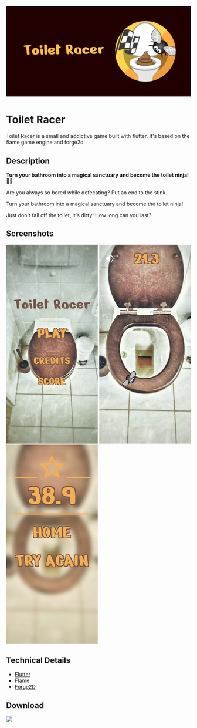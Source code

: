 # <img src="screenshots/header.png" width="750"/>

# Toilet Racer

Toilet Racer is a small and addictive game built with flutter. It's based on the flame game engine and forge2d.

## Description

<b>Turn your bathroom into a magical sanctuary and become the toilet ninja!</b> 💩🧻

Are you always so bored while defecating? Put an end to the stink.

Turn your bathroom into a magical sanctuary and become the toilet ninja! 

Just don't fall off the toilet, it's dirty! How long can you last?

## Screenshots

<p float="left">
  <img src="screenshots/start_menu.png" width="250" />
  <img src="screenshots/in_game_fly.png" width="250" /> 
  <img src="screenshots/score_menu.png" width="250" /> 
</p>

## Technical Details

* <a href="https://flutter.dev/">Flutter</a>
* <a href="https://pub.dev/packages/flame">Flame</a>
* <a href="https://pub.dev/packages/flame_forge2d">Forge2D</a>

## Download

<a href="https://play.google.com/store/apps/details?id=dr.achim.toilet_racer">
  <img src="https://play.google.com/intl/en_us/badges/images/generic/en-play-badge.png" width="250"/>
</a>
